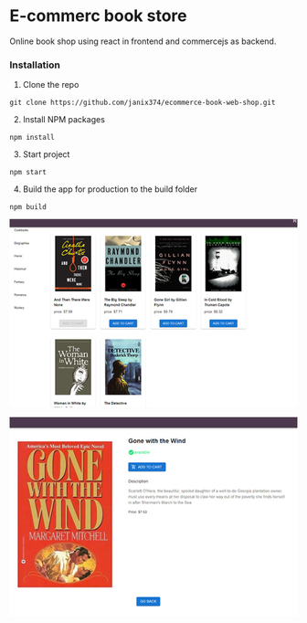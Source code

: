 # E-commerc book store

Online book shop using react in frontend and commercejs as backend.


### Installation

1. Clone the repo
```
git clone https://github.com/janix374/ecommerce-book-web-shop.git
```
2. Install NPM packages
```
npm install
```
3. Start project 
```
npm start
```
4. Build the app for production to the build folder
```
npm build
``` 


![](screenshots/pics1.jpg)

![](screenshots/pics2.jpg)

